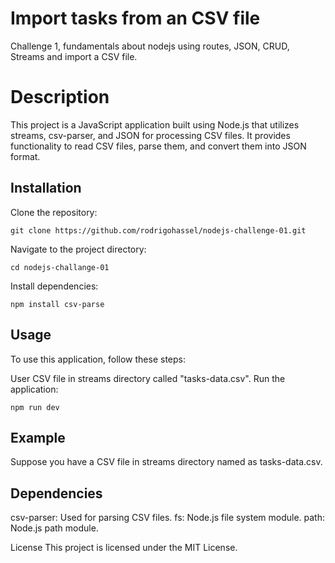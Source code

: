 # Import tasks from an CSV file
Challenge 1, fundamentals about nodejs using routes, JSON, CRUD, Streams and import a CSV file.

# Description
This project is a JavaScript application built using Node.js that utilizes streams, csv-parser, and JSON for processing CSV files. It provides functionality to read CSV files, parse them, and convert them into JSON format.

## Installation
Clone the repository:

`git clone https://github.com/rodrigohassel/nodejs-challenge-01.git`

Navigate to the project directory:

`cd nodejs-challange-01`

Install dependencies:

`npm install csv-parse`

## Usage
To use this application, follow these steps:

User CSV file in streams directory called "tasks-data.csv".
Run the application:

`npm run dev`

## Example
Suppose you have a CSV file in streams directory named as tasks-data.csv.

## Dependencies
csv-parser: Used for parsing CSV files.
fs: Node.js file system module.
path: Node.js path module.

License
This project is licensed under the MIT License.


